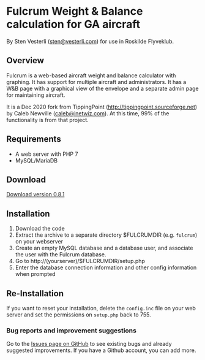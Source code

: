 # Fulcrum Weight &amp; Balance calculation for GA aircraft

By Sten Vesterli (<sten@vesterli.com>) for use in Roskilde Flyveklub.

## Overview
Fulcrum is a web-based aircraft weight and balance calculator with graphing. It has support for multiple aircraft and administrators. It has a W&B page with a graphical view of the envelope and a separate admin page for maintaining aircraft.

It is a Dec 2020 fork from TippingPoint (http://tippingpoint.sourceforge.net) by Caleb Newville (<caleb@inetwiz.com>). At this time, 99% of the functionality is from that project.

## Requirements
* A web server with PHP 7
* MySQL/MariaDB

## Download
[Download version 0.8.1](https://github.com/vesterli/fulcrum-wb/archive/v0.8.1.zip)

## Installation
1. Download the code
2. Extract the archive to a separate directory $FULCRUMDIR (e.g. `fulcrum`) on your webserver
3. Create an empty MySQL database and a database user, and associate the user with the Fulcrum database.
4. Go to http://(yourserver)/$FULCRUMDIR/setup.php
5. Enter the database connection information and other config information when prompted

## Re-Installation
If you want to reset your installation, delete the `config.inc` file on your web server and set the permissions on `setup.php` back to 755.

### Bug reports and improvement suggestions
Go to the [Issues page on GitHub](https://github.com/vesterli/fulcrum-wb/issues) to see existing bugs and already suggested improvements. If you have a Github account, you can add more.
